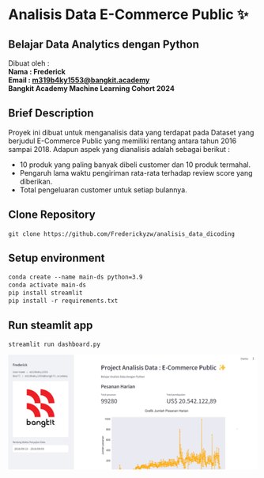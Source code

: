 # Analisis Data E-Commerce Public ✨

## Belajar Data Analytics dengan Python
Dibuat oleh :<br>
<b>Nama : Frederick<br>
Email : m319b4ky1553@bangkit.academy<br>
Bangkit Academy Machine Learning Cohort 2024</b>

## Brief Description
Proyek ini dibuat untuk menganalisis data yang terdapat pada Dataset yang berjudul E-Commerce Public yang memiliki rentang antara tahun 2016 sampai 2018. Adapun aspek yang dianalisis adalah sebagai berikut :
- 10 produk yang paling banyak dibeli customer dan 10 produk termahal.
- Pengaruh lama waktu pengiriman rata-rata terhadap review score yang diberikan.
- Total pengeluaran customer untuk setiap bulannya.

## Clone Repository
```
git clone https://github.com/Frederickyzw/analisis_data_dicoding
```

## Setup environment
```
conda create --name main-ds python=3.9
conda activate main-ds
pip install streamlit
pip install -r requirements.txt
```

## Run steamlit app
```
streamlit run dashboard.py
```
<img src="./dashboard/Hasil Akhir.png" alt="Streamlit logo"></img>
